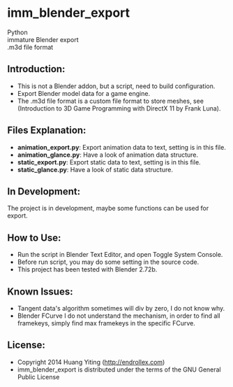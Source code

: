 imm_blender_export
==================
Python  
immature Blender export  
.m3d file format

Introduction:
-------------
* This is not a Blender addon, but a script, need to build configuration. 
* Export Blender model data for a game engine.
* The .m3d file format is a custom file format to store meshes,
  see (Introduction to 3D Game Programming with DirectX 11 by Frank Luna).

Files Explanation:
------------------
* **animation_export.py**: Export animation data to text, setting is in this file.
* **animation_glance.py**: Have a look of animation data structure.
* **static_export.py**: Export static data to text, setting is in this file.
* **static_glance.py**: Have a look of static data structure.

In Development:
---------------
The project is in development, maybe some functions can be used for export.

How to Use:
-----------
* Run the script in Blender Text Editor, and open Toggle System Console.
* Before run script, you may do some setting in the source code.
* This project has been tested with Blender 2.72b.

Known Issues:
-------------
* Tangent data's algorithm sometimes will div by zero, I do not know why.
* Blender FCurve I do not understand the mechanism, in order to find all framekeys,
  simply find max framekeys in the specific FCurve.

License:
--------
* Copyright 2014 Huang Yiting (http://endrollex.com)
* imm_blender_export is distributed under the terms of the GNU General Public License
